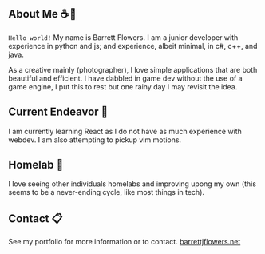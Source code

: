 ## About Me ☕🍂

`Hello world!` My name is Barrett Flowers. I am a junior developer with experience in python and js; and experience, albeit minimal, in c#, c++, and java.

As a creative mainly (photographer), I love simple applications that are both beautiful and efficient. I have dabbled in game dev without
the use of a game engine, I put this to rest but one rainy day I may revisit the idea.

## Current Endeavor 💾

I am currently learning React as I do not have as much experience with webdev. I am also attempting to pickup vim motions.

## Homelab 🔌

I love seeing other individuals homelabs and improving upong my own (this seems to be a never-ending cycle, like most things in tech).

## Contact 📋

See my portfolio for more information or to contact.
[barrettjflowers.net](https://barrettjflowers.net/)
